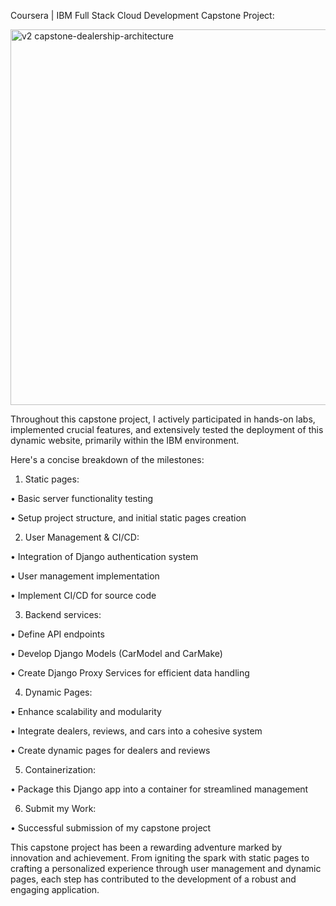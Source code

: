 Coursera | IBM Full Stack Cloud Development Capstone Project:

<img width="601" alt="v2 capstone-dealership-architecture" src="https://github.com/Jean-Joooo/agfzb-CloudAppDevelopment_Capstone/assets/124114074/381e1012-b728-4d73-91b2-c2777532494f">

Throughout this capstone project, I actively participated in hands-on labs, implemented crucial features, and extensively tested the deployment of this dynamic website, primarily within the IBM environment.

Here's a concise breakdown of the milestones:

1. Static pages:
   
•	Basic server functionality testing

•	Setup project structure, and initial static pages creation


2. User Management & CI/CD:

•	Integration of Django authentication system

•	User management implementation

•	Implement CI/CD for source code


3. Backend services:
   
•	Define API endpoints

•	Develop Django Models (CarModel and CarMake)

•	Create Django Proxy Services for efficient data handling


4. Dynamic Pages:
   
•	Enhance scalability and modularity

•	Integrate dealers, reviews, and cars into a cohesive system

•	Create dynamic pages for dealers and reviews


5. Containerization:
    
•	Package this Django app into a container for streamlined management


6. Submit my Work:
   
•	Successful submission of my capstone project


This capstone project has been a rewarding adventure marked by innovation and achievement. From igniting the spark with static pages to crafting a personalized experience through user management and dynamic pages, each step has contributed to the development of a robust and engaging application.
